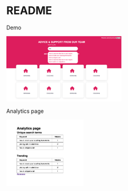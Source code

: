 # README

Demo


<img src="./app/assets/images/demo.png" width="60%"/>

Analytics page

<img src="./app/assets/images/analytics.png" width="40%"/>


